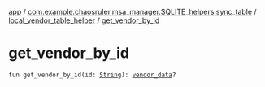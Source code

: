 [app](../../index.md) / [com.example.chaosruler.msa_manager.SQLITE_helpers.sync_table](../index.md) / [local_vendor_table_helper](index.md) / [get_vendor_by_id](.)

# get_vendor_by_id

`fun get_vendor_by_id(id: `[`String`](https://kotlinlang.org/api/latest/jvm/stdlib/kotlin/-string/index.html)`): `[`vendor_data`](../../com.example.chaosruler.msa_manager.object_types/vendor_data/index.md)`?`